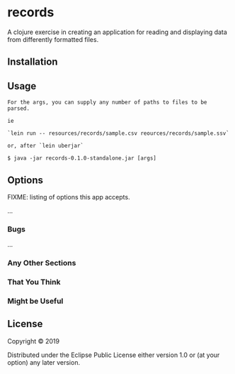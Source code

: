 # records

A clojure exercise in creating an application for reading and displaying data from differently formatted files.

## Installation

## Usage

    For the args, you can supply any number of paths to files to be parsed.
    
    ie 
    
    `lein run -- resources/records/sample.csv reources/records/sample.ssv`
    
    or, after `lein uberjar`

    $ java -jar records-0.1.0-standalone.jar [args]
    
    
    

## Options

FIXME: listing of options this app accepts.

...

### Bugs

...

### Any Other Sections
### That You Think
### Might be Useful

## License

Copyright © 2019 

Distributed under the Eclipse Public License either version 1.0 or (at
your option) any later version.
